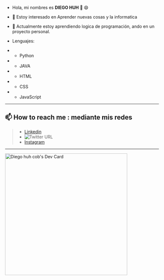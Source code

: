 -  Hola, mi nombres es **DIEGO HUH** 👋 :smile:

- 👀 Estoy interesado en Aprender nuevas cosas y la informatica
- 🌱 Actualmente estoy aprendiendo logica de programación, ando en un proyecto personal.  
- Lenguajes:  
- - Python 
- - JAVA  
- - HTML 
- - CSS 
- - JavaScript



---
 📫 How to reach me : mediante mis redes  
---

> - [Linkedin](https://www.linkedin.com/in/diego-hc06/)
> - ![Twitter URL](https://img.shields.io/twitter/url?label=Follow&style=social&url=https%3A%2F%2Ftwitter.com%2Fdielhc06)
> - [Instagram](https://www.instagram.com/Diego_hc06)

---
<a href="https://app.daily.dev/diegohuh"><img src="https://api.daily.dev/devcards/657046c463f4459da160f6d57887659e.png?r=x1c" width="400" alt="Diego huh cob's Dev Card"/></a>
<!-- DiegoHC06/DiegoHC06 is a ✨ special ✨ repository because its `README.md` (this file) appears on your GitHub profile.
You can click the Preview link to take a look at your changes. -->
